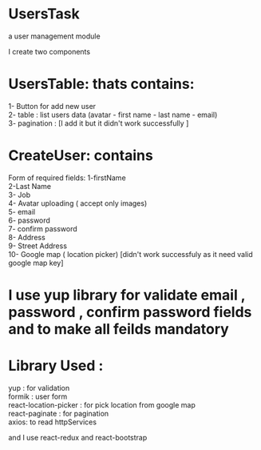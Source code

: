 # UsersTask

a user management module

I create two components

# UsersTable: thats contains:

1- Button for add new user<br/>
2- table : list users data (avatar - first name - last name - email)<br/>
3- pagination : [I add it but it didn't work successfully ]<br/>

# CreateUser: contains

Form of required fields:
1-firstName<br/>
2-Last Name<br/>
3- Job<br/>
4- Avatar uploading ( accept only images)<br/>
5- email<br/>
6- password <br/>
7- confirm password<br/>
8- Address<br/>
9- Street Address<br/>
10- Google map ( location picker) [didn't work successfuly as it need valid google map key]<br/>

# I use yup library for validate email , password , confirm password fields and to make all feilds mandatory

# Library Used :

yup : for validation<br/>
formik : user form<br/>
react-location-picker : for pick location from google map<br/>
react-paginate : for pagination<br/>
axios: to read httpServices<br/>

and I use react-redux and react-bootstrap
